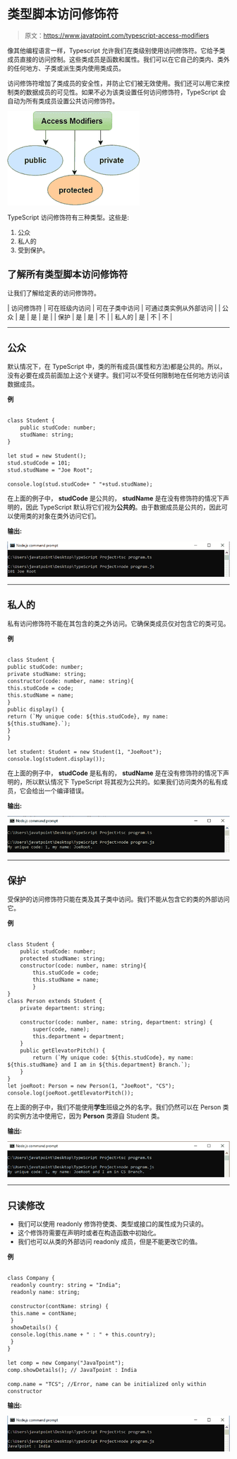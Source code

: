 # 类型脚本访问修饰符

> 原文：<https://www.javatpoint.com/typescript-access-modifiers>

像其他编程语言一样，Typescript 允许我们在类级别使用访问修饰符。它给予类成员直接的访问控制。这些类成员是函数和属性。我们可以在它自己的类内、类外的任何地方、子类或派生类内使用类成员。

访问修饰符增加了类成员的安全性，并防止它们被无效使用。我们还可以用它来控制类的数据成员的可见性。如果不必为该类设置任何访问修饰符，TypeScript 会自动为所有类成员设置公共访问修饰符。

![TypeScript Access Modifiers](img/953f3a29314842565d83cd290804a9ce.png)

TypeScript 访问修饰符有三种类型。这些是:

1.  公众
2.  私人的
3.  受到保护。

## 了解所有类型脚本访问修饰符

让我们了解给定表的访问修饰符。

| 访问修饰符 | 可在班级内访问 | 可在子类中访问 | 可通过类实例从外部访问 |
| 公众 | 是 | 是 | 是 |
| 保护 | 是 | 是 | 不 |
| 私人的 | 是 | 不 | 不 |

* * *

## 公众

默认情况下，在 TypeScript 中，类的所有成员(属性和方法)都是公共的。所以，没有必要在成员前面加上这个关键字。我们可以不受任何限制地在任何地方访问该数据成员。

**例**

```

class Student {
    public studCode: number;
    studName: string;
}

let stud = new Student();
stud.studCode = 101;
stud.studName = "Joe Root";

console.log(stud.studCode+ " "+stud.studName);

```

在上面的例子中， **studCode** 是公共的， **studName** 是在没有修饰符的情况下声明的，因此 TypeScript 默认将它们视为**公共的**。由于数据成员是公共的，因此可以使用类的对象在类外访问它们。

**输出:**

![TypeScript Access Modifiers](img/f22321239ded713269e91a464dadef26.png)

* * *

## 私人的

私有访问修饰符不能在其包含的类之外访问。它确保类成员仅对包含它的类可见。

**例**

```

class Student {
public studCode: number;
private studName: string;
constructor(code: number, name: string){
this.studCode = code;
this.studName = name;
}
public display() {
return (`My unique code: ${this.studCode}, my name: ${this.studName}.`);
}
}

let student: Student = new Student(1, "JoeRoot");
console.log(student.display());

```

在上面的例子中， **studCode** 是私有的， **studName** 是在没有修饰符的情况下声明的，所以默认情况下 TypeScript 将其视为公共的。如果我们访问类外的私有成员，它会给出一个编译错误。

**输出:**

![TypeScript Access Modifiers](img/5a7dc96312497b2e1b27dabcdb28d7df.png)

* * *

## 保护

受保护的访问修饰符只能在类及其子类中访问。我们不能从包含它的类的外部访问它。

**例**

```

class Student {
    public studCode: number;
    protected studName: string;
    constructor(code: number, name: string){
        this.studCode = code;
        this.studName = name;
        }
}
class Person extends Student {
    private department: string;

    constructor(code: number, name: string, department: string) {
        super(code, name);
        this.department = department;
    }
    public getElevatorPitch() {
        return (`My unique code: ${this.studCode}, my name: ${this.studName} and I am in ${this.department} Branch.`);
    }
}
let joeRoot: Person = new Person(1, "JoeRoot", "CS");
console.log(joeRoot.getElevatorPitch());

```

在上面的例子中，我们不能使用**学生**班级之外的名字。我们仍然可以在 Person 类的实例方法中使用它，因为 **Person** 类源自 Student 类。

**输出:**

![TypeScript Access Modifiers](img/1cee6c6288b52c78a00e0f18af79b10f.png)

* * *

## 只读修改

*   我们可以使用 readonly 修饰符使类、类型或接口的属性成为只读的。
*   这个修饰符需要在声明时或者在构造函数中初始化。
*   我们也可以从类的外部访问 readonly 成员，但是不能更改它的值。

**例**

```

class Company {
 readonly country: string = "India";
 readonly name: string;

 constructor(contName: string) {
 this.name = contName;
 }
 showDetails() {
 console.log(this.name + " : " + this.country);
 }
}

let comp = new Company("JavaTpoint");
comp.showDetails(); // JavaTpoint : India

comp.name = "TCS"; //Error, name can be initialized only within constructor

```

**输出:**

![TypeScript Access Modifiers](img/dbf1e4c6d21953bac509c4a65bed18f9.png)